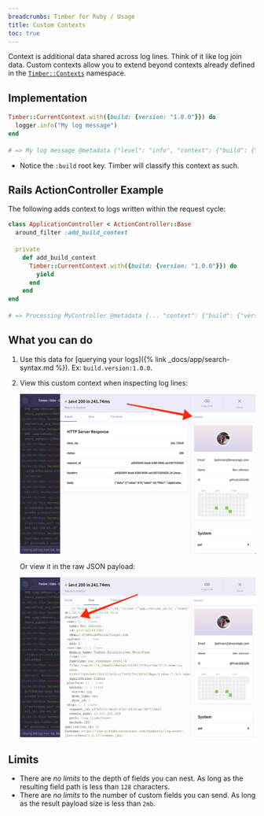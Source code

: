 ```yaml
---
breadcrumbs: Timber for Ruby / Usage
title: Custom Contexts
toc: true
---
```


Context is additional data shared across log lines. Think of it like log join data.
Custom contexts allow you to extend beyond contexts already defined in
the [`Timber::Contexts`](https://github.com/timberio/timber-ruby/tree/master/lib/timber/contexts) namespace.


## Implementation

```ruby
Timber::CurrentContext.with({build: {version: "1.0.0"}}) do
  logger.info("My log message")
end

# => My log message @metadata {"level": "info", "context": {"build": {"version": "1.0.0"}}}
```

* Notice the `:build` root key. Timber will classify this context as such.


## Rails ActionController Example

The following adds context to logs written within the request cycle:

```ruby
class ApplicationController < ActionController::Base
  around_filter :add_build_context

  private
    def add_build_context
      Timber::CurrentContext.with({build: {version: "1.0.0"}}) do
        yield
      end
    end
end

# => Processing MyController @metadata {... "context": {"build": {"version": "1.0.0"}} ...}
```


## What you can do

1. Use this data for [querying your logs]({% link _docs/app/search-syntax.md %}). Ex: `build.version:1.0.0`.
2. View this custom context when inspecting log lines:

   ![Context panels](/assets/img/docs/context-panel.png)

   Or view it in the raw JSON payload:

   ![Context raw](/assets/img/docs/context-raw.png)



## Limits

* There are *no limits* to the depth of fields you can nest. As long as the resulting field path is less than `128` characters.
* There are *no limits* to the number of custom fields you can send. As long as the result payload size is less than `2mb`.